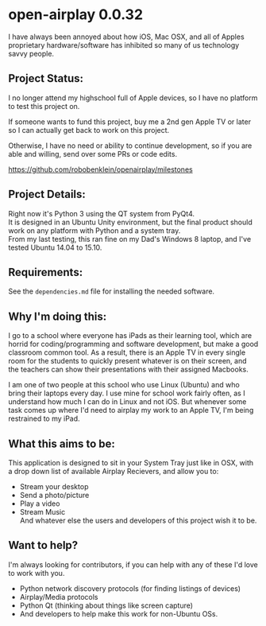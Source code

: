open-airplay 0.0.32
===

I have always been annoyed about how iOS, Mac OSX, and all of Apples proprietary hardware/software has inhibited so many of us technology savvy people.  

Project Status:
---

I no longer attend my highschool full of Apple devices, so I have no platform to test this project on.

If someone wants to fund this project, buy me a 2nd gen Apple TV or later so I can actually get back to work on this project.

Otherwise, I have no need or ability to continue development, so if you are able and willing, send over some PRs or code edits.

https://github.com/robobenklein/openairplay/milestones

Project Details:
---
Right now it's Python 3 using the QT system from PyQt4.  
It is designed in an Ubuntu Unity environment, but the final product should work on any platform with Python and a system tray.  
From my last testing, this ran fine on my Dad's Windows 8 laptop, and I've tested Ubuntu 14.04 to 15.10.

Requirements:
---
See the `dependencies.md` file for installing the needed software.

Why I'm doing this:
---
I go to a school where everyone has iPads as their learning tool, which are horrid for coding/programming and software development, but make a good classroom common tool. As a result, there is an Apple TV in every single room for the students to quickly present whatever is on their screen, and the teachers can show their presentations with their assigned Macbooks.

I am one of two people at this school who use Linux (Ubuntu) and who bring their laptops every day. I use mine for school work fairly often, as I understand how much I can do in Linux and not iOS. But whenever some task comes up where I'd need to airplay my work to an Apple TV, I'm being restrained to my iPad.

What this aims to be:
---
This application is designed to sit in your System Tray just like in OSX, with a drop down list of available Airplay Recievers, and allow you to:
- Stream your desktop  
- Send a photo/picture  
- Play a video  
- Stream Music  
And whatever else the users and developers of this project wish it to be.

Want to help?
---
I'm always looking for contributors, if you can help with any of these I'd love to work with you.  
 * Python network discovery protocols (for finding listings of devices)
 * Airplay/Media protocols
 * Python Qt (thinking about things like screen capture)
 * And developers to help make this work for non-Ubuntu OSs.
